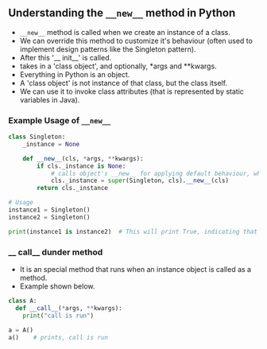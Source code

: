 ## Understanding the `__new__` method in Python

- `__new__` method is called when we create an instance of a class.
- We can override this method to customize it's behaviour (often used to implement design patterns like the Singleton pattern).
- After this '__ init__' is called.
- takes in a 'class object', and optionally, *args and **kwargs.
- Everything in Python is an object.
- A 'class object' is not instance of that class, but the class itself.
- We can use it to invoke class attributes (that is represented by static variables in Java).

### Example Usage of `__new__`

```python
class Singleton:
    _instance = None

    def __new__(cls, *args, **kwargs):
        if cls._instance is None:
            # calls object's __new__ for applying default behaviour, which is object creation of Singleton class here
            cls._instance = super(Singleton, cls).__new__(cls)   
        return cls._instance

# Usage
instance1 = Singleton()
instance2 = Singleton()

print(instance1 is instance2)  # This will print True, indicating that both variables refer to the same instance.
```

### __ call__ dunder method
- It is an special method that runs when an instance object is called as a method.
- Example shown below.
```python
class A:
  def __call__(*args, **kwargs):
    print("call is run")

a = A()
a()    # prints, call is run
```
